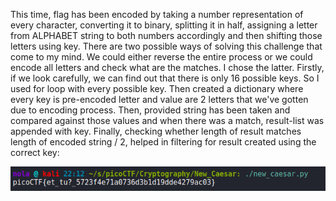 This time, flag has been encoded by taking a number representation of every character, converting it to binary, splitting it in half, assigning a letter from ALPHABET string to both numbers accordingly and then shifting those letters using key. There are two possible ways of solving this challenge that come to my mind. We could either reverse the entire process or we could encode all letters and check what are the matches. I chose the latter. Firstly, if we look carefully, we can find out that there is only 16 possible keys. So I used for loop with every possible key. Then created a dictionary where every key is pre-encoded letter and value are 2 letters that we've gotten due to encoding process. Then, provided string has been taken and compared against those values and when there was a match, result-list was appended with key. Finally, checking whether length of result matches length of encoded string / 2, helped in filtering for result created using the correct key:

<p align="center"><img src="../../images/New_Caesar0.png" ></p>